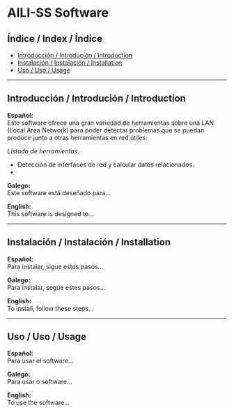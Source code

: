# AILI-SS Software

## Índice / Index / Índice

- [Introducción / Introdución / Introduction](#introducción--introdución--introduction)
- [Instalación / Instalación / Installation](#instalación--instalación--installation)
- [Uso / Uso / Usage](#uso--uso--usage)

---

## Introducción / Introdución / Introduction

**Español:**  
Este software ofrece una gran variedad de herramientas sobre una LAN (Local Area Network) para poder detectar problemas que se puedan producir junto a otras herramientas en red útiles.

_Listado de herramientas_:
* Detección de interfaces de red y calcular datos relacionados.
* 

**Galego:**  
Este software está deseñado para...

**English:**  
This software is designed to...

---

## Instalación / Instalación / Installation

**Español:**  
Para instalar, sigue estos pasos...

**Galego:**  
Para instalar, segue estes pasos...

**English:**  
To install, follow these steps...

---

## Uso / Uso / Usage

**Español:**  
Para usar el software...

**Galego:**  
Para usar o software...

**English:**  
To use the software...
